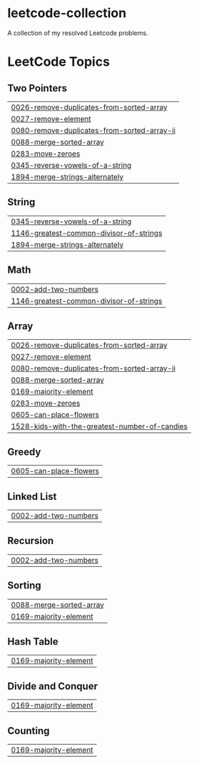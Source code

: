 # leetcode-collection
A collection of my resolved Leetcode problems.

<!---LeetCode Topics Start-->
# LeetCode Topics
## Two Pointers
|  |
| ------- |
| [0026-remove-duplicates-from-sorted-array](https://github.com/FabiMur/leetcode-collection/tree/master/0026-remove-duplicates-from-sorted-array) |
| [0027-remove-element](https://github.com/FabiMur/leetcode-collection/tree/master/0027-remove-element) |
| [0080-remove-duplicates-from-sorted-array-ii](https://github.com/FabiMur/leetcode-collection/tree/master/0080-remove-duplicates-from-sorted-array-ii) |
| [0088-merge-sorted-array](https://github.com/FabiMur/leetcode-collection/tree/master/0088-merge-sorted-array) |
| [0283-move-zeroes](https://github.com/FabiMur/leetcode-collection/tree/master/0283-move-zeroes) |
| [0345-reverse-vowels-of-a-string](https://github.com/FabiMur/leetcode-collection/tree/master/0345-reverse-vowels-of-a-string) |
| [1894-merge-strings-alternately](https://github.com/FabiMur/leetcode-collection/tree/master/1894-merge-strings-alternately) |
## String
|  |
| ------- |
| [0345-reverse-vowels-of-a-string](https://github.com/FabiMur/leetcode-collection/tree/master/0345-reverse-vowels-of-a-string) |
| [1146-greatest-common-divisor-of-strings](https://github.com/FabiMur/leetcode-collection/tree/master/1146-greatest-common-divisor-of-strings) |
| [1894-merge-strings-alternately](https://github.com/FabiMur/leetcode-collection/tree/master/1894-merge-strings-alternately) |
## Math
|  |
| ------- |
| [0002-add-two-numbers](https://github.com/FabiMur/leetcode-collection/tree/master/0002-add-two-numbers) |
| [1146-greatest-common-divisor-of-strings](https://github.com/FabiMur/leetcode-collection/tree/master/1146-greatest-common-divisor-of-strings) |
## Array
|  |
| ------- |
| [0026-remove-duplicates-from-sorted-array](https://github.com/FabiMur/leetcode-collection/tree/master/0026-remove-duplicates-from-sorted-array) |
| [0027-remove-element](https://github.com/FabiMur/leetcode-collection/tree/master/0027-remove-element) |
| [0080-remove-duplicates-from-sorted-array-ii](https://github.com/FabiMur/leetcode-collection/tree/master/0080-remove-duplicates-from-sorted-array-ii) |
| [0088-merge-sorted-array](https://github.com/FabiMur/leetcode-collection/tree/master/0088-merge-sorted-array) |
| [0169-majority-element](https://github.com/FabiMur/leetcode-collection/tree/master/0169-majority-element) |
| [0283-move-zeroes](https://github.com/FabiMur/leetcode-collection/tree/master/0283-move-zeroes) |
| [0605-can-place-flowers](https://github.com/FabiMur/leetcode-collection/tree/master/0605-can-place-flowers) |
| [1528-kids-with-the-greatest-number-of-candies](https://github.com/FabiMur/leetcode-collection/tree/master/1528-kids-with-the-greatest-number-of-candies) |
## Greedy
|  |
| ------- |
| [0605-can-place-flowers](https://github.com/FabiMur/leetcode-collection/tree/master/0605-can-place-flowers) |
## Linked List
|  |
| ------- |
| [0002-add-two-numbers](https://github.com/FabiMur/leetcode-collection/tree/master/0002-add-two-numbers) |
## Recursion
|  |
| ------- |
| [0002-add-two-numbers](https://github.com/FabiMur/leetcode-collection/tree/master/0002-add-two-numbers) |
## Sorting
|  |
| ------- |
| [0088-merge-sorted-array](https://github.com/FabiMur/leetcode-collection/tree/master/0088-merge-sorted-array) |
| [0169-majority-element](https://github.com/FabiMur/leetcode-collection/tree/master/0169-majority-element) |
## Hash Table
|  |
| ------- |
| [0169-majority-element](https://github.com/FabiMur/leetcode-collection/tree/master/0169-majority-element) |
## Divide and Conquer
|  |
| ------- |
| [0169-majority-element](https://github.com/FabiMur/leetcode-collection/tree/master/0169-majority-element) |
## Counting
|  |
| ------- |
| [0169-majority-element](https://github.com/FabiMur/leetcode-collection/tree/master/0169-majority-element) |
<!---LeetCode Topics End-->